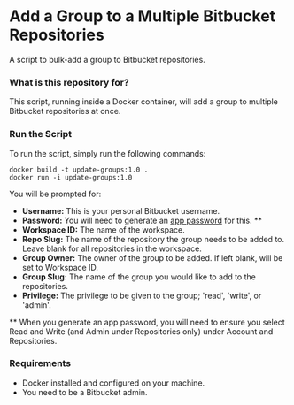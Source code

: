 # Add a Group to a Multiple Bitbucket Repositories #

A script to bulk-add a group to Bitbucket repositories.

### What is this repository for? ###

This script, running inside a Docker container, will add a group to multiple Bitbucket repositories at once. 

### Run the Script ###

To run the script, simply run the following commands:

    docker build -t update-groups:1.0 .
    docker run -i update-groups:1.0

You will be prompted for:

* **Username:** This is your personal Bitbucket username.
* **Password:** You will need to generate an [app password](https://support.atlassian.com/bitbucket-cloud/docs/app-passwords/#:~:text=each%20app%20password.-,Create%20an%20app%20password,-To%20create%20an) for this. **
* **Workspace ID:** The name of the workspace.
* **Repo Slug:** The name of the repository the group needs to be added to. Leave blank for all repositories in the workspace.
* **Group Owner:** The owner of the group to be added. If left blank, will be set to Workspace ID.
* **Group Slug:** The name of the group you would like to add to the repositories.
* **Privilege:** The privilege to be given to the group; 'read', 'write', or 'admin'.

** When you generate an app password, you will need to ensure you select Read and Write (and Admin under Repositories only) under Account and Repositories.

### Requirements ###

* Docker installed and configured on your machine.
* You need to be a Bitbucket admin.
